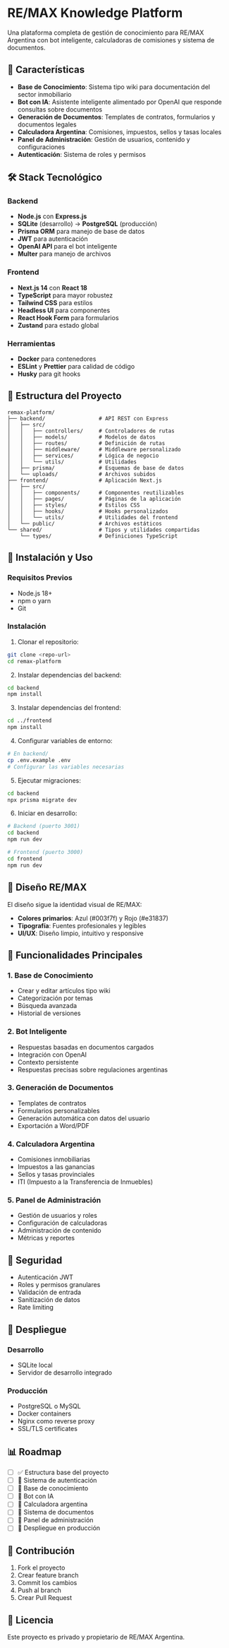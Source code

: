 # RE/MAX Knowledge Platform

Una plataforma completa de gestión de conocimiento para RE/MAX Argentina con bot inteligente, calculadoras de comisiones y sistema de documentos.

## 🚀 Características

- **Base de Conocimiento**: Sistema tipo wiki para documentación del sector inmobiliario
- **Bot con IA**: Asistente inteligente alimentado por OpenAI que responde consultas sobre documentos
- **Generación de Documentos**: Templates de contratos, formularios y documentos legales
- **Calculadora Argentina**: Comisiones, impuestos, sellos y tasas locales
- **Panel de Administración**: Gestión de usuarios, contenido y configuraciones
- **Autenticación**: Sistema de roles y permisos

## 🛠️ Stack Tecnológico

### Backend
- **Node.js** con **Express.js**
- **SQLite** (desarrollo) → **PostgreSQL** (producción)
- **Prisma ORM** para manejo de base de datos
- **JWT** para autenticación
- **OpenAI API** para el bot inteligente
- **Multer** para manejo de archivos

### Frontend
- **Next.js 14** con **React 18**
- **TypeScript** para mayor robustez
- **Tailwind CSS** para estilos
- **Headless UI** para componentes
- **React Hook Form** para formularios
- **Zustand** para estado global

### Herramientas
- **Docker** para contenedores
- **ESLint** y **Prettier** para calidad de código
- **Husky** para git hooks

## 📁 Estructura del Proyecto

```
remax-platform/
├── backend/                 # API REST con Express
│   ├── src/
│   │   ├── controllers/     # Controladores de rutas
│   │   ├── models/          # Modelos de datos
│   │   ├── routes/          # Definición de rutas
│   │   ├── middleware/      # Middleware personalizado
│   │   ├── services/        # Lógica de negocio
│   │   └── utils/           # Utilidades
│   ├── prisma/              # Esquemas de base de datos
│   └── uploads/             # Archivos subidos
├── frontend/                # Aplicación Next.js
│   ├── src/
│   │   ├── components/      # Componentes reutilizables
│   │   ├── pages/           # Páginas de la aplicación
│   │   ├── styles/          # Estilos CSS
│   │   ├── hooks/           # Hooks personalizados
│   │   └── utils/           # Utilidades del frontend
│   └── public/              # Archivos estáticos
└── shared/                  # Tipos y utilidades compartidas
    └── types/               # Definiciones TypeScript
```

## 🚀 Instalación y Uso

### Requisitos Previos
- Node.js 18+
- npm o yarn
- Git

### Instalación

1. Clonar el repositorio:
```bash
git clone <repo-url>
cd remax-platform
```

2. Instalar dependencias del backend:
```bash
cd backend
npm install
```

3. Instalar dependencias del frontend:
```bash
cd ../frontend
npm install
```

4. Configurar variables de entorno:
```bash
# En backend/
cp .env.example .env
# Configurar las variables necesarias
```

5. Ejecutar migraciones:
```bash
cd backend
npx prisma migrate dev
```

6. Iniciar en desarrollo:
```bash
# Backend (puerto 3001)
cd backend
npm run dev

# Frontend (puerto 3000)
cd frontend
npm run dev
```

## 🎨 Diseño RE/MAX

El diseño sigue la identidad visual de RE/MAX:
- **Colores primarios**: Azul (#003f7f) y Rojo (#e31837)
- **Tipografía**: Fuentes profesionales y legibles
- **UI/UX**: Diseño limpio, intuitivo y responsive

## 📝 Funcionalidades Principales

### 1. Base de Conocimiento
- Crear y editar artículos tipo wiki
- Categorización por temas
- Búsqueda avanzada
- Historial de versiones

### 2. Bot Inteligente
- Respuestas basadas en documentos cargados
- Integración con OpenAI
- Contexto persistente
- Respuestas precisas sobre regulaciones argentinas

### 3. Generación de Documentos
- Templates de contratos
- Formularios personalizables
- Generación automática con datos del usuario
- Exportación a Word/PDF

### 4. Calculadora Argentina
- Comisiones inmobiliarias
- Impuestos a las ganancias
- Sellos y tasas provinciales
- ITI (Impuesto a la Transferencia de Inmuebles)

### 5. Panel de Administración
- Gestión de usuarios y roles
- Configuración de calculadoras
- Administración de contenido
- Métricas y reportes

## 🔐 Seguridad

- Autenticación JWT
- Roles y permisos granulares
- Validación de entrada
- Sanitización de datos
- Rate limiting

## 🚀 Despliegue

### Desarrollo
- SQLite local
- Servidor de desarrollo integrado

### Producción
- PostgreSQL o MySQL
- Docker containers
- Nginx como reverse proxy
- SSL/TLS certificates

## 📊 Roadmap

- [ ] ✅ Estructura base del proyecto
- [ ] 🔄 Sistema de autenticación
- [ ] 🔄 Base de conocimiento
- [ ] 🔄 Bot con IA
- [ ] 🔄 Calculadora argentina
- [ ] 🔄 Sistema de documentos
- [ ] 🔄 Panel de administración
- [ ] 🔄 Despliegue en producción

## 🤝 Contribución

1. Fork el proyecto
2. Crear feature branch
3. Commit los cambios
4. Push al branch
5. Crear Pull Request

## 📄 Licencia

Este proyecto es privado y propietario de RE/MAX Argentina.
